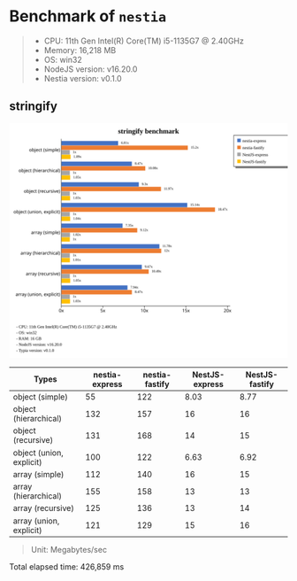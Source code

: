 # Benchmark of `nestia`
> - CPU: 11th Gen Intel(R) Core(TM) i5-1135G7 @ 2.40GHz
> - Memory: 16,218 MB
> - OS: win32
> - NodeJS version: v16.20.0
> - Nestia version: v0.1.0


## stringify
![stringify benchmark](images/stringify.svg)

 Types | nestia-express | nestia-fastify | NestJS-express | NestJS-fastify 
-------|------|------|------|------
 object (simple) | 55 | 122 | 8.03 | 8.77 
 object (hierarchical) | 132 | 157 | 16 | 16 
 object (recursive) | 131 | 168 | 14 | 15 
 object (union, explicit) | 100 | 122 | 6.63 | 6.92 
 array (simple) | 112 | 140 | 16 | 15 
 array (hierarchical) | 155 | 158 | 13 | 13 
 array (recursive) | 125 | 136 | 13 | 14 
 array (union, explicit) | 121 | 129 | 15 | 16 

> Unit: Megabytes/sec







Total elapsed time: 426,859 ms
